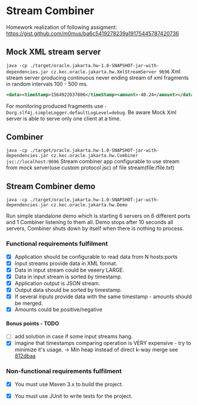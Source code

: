 # Stream Combiner

Homework realization of following assigment:
https://gist.github.com/m0mus/ba6c5419278239a19175445787420736  

## Mock XML stream server
`java -cp ./target/oracle.jakarta.hw-1.0-SNAPSHOT-jar-with-dependencies.jar cz.kec.oracle.jakarta.hw.XmlStreamServer 9696`
Xml stream server producing continuous never ending stream of xml fragments in random intervals 100 - 500 ms.
```xml
<data><timeStamp>1564922037806</timeStamp><amount>-40.24</amount></data>
``` 
For monitoring produced fragments use `-Dorg.slf4j.simpleLogger.defaultLogLevel=debug`.
Be aware Mock Xml server is able to serve only one client at a time.

## Combiner
`java -cp ./target/oracle.jakarta.hw-1.0-SNAPSHOT-jar-with-dependencies.jar cz.kec.oracle.jakarta.hw.Combiner jsc://localhost:9696`
Stream combiner app configurable to use stream from mock server(use custom protocol jsc) of file stream(file:/file.txt)

## Stream Combiner demo
`java -cp ./target/oracle.jakarta.hw-1.0-SNAPSHOT-jar-with-dependencies.jar cz.kec.oracle.jakarta.hw.Demo`

Run simple standalone demo which is starting 6 servers on 6 different ports and 1 Combiner listening to them all.
Demo stops after 10 seconds all servers, Combiner shuts down by itself when there is nothing to process.

### Functional requirements fulfilment
 * [x] Application should be configurable to read data from N hosts:ports
 * [x] Input streams provide data in XML format.
 * [x] Data in input stream could be veeery LARGE.
 * [x] Data in input stream is sorted by timestamp.
 * [x] Application output is JSON stream.
 * [x] Output data should be sorted by timestamp.
 * [x] If several inputs provide data with the same timestamp - amounts should be merged.
 * [x] Amounts could be positive/negative
 
#### Bonus points - TODO
 * [ ] add solution in case if some input streams hang.
 * [x] imagine that timestamps comparing operation is VERY expensive - try to minimize it's usage. -> Min heap instead of direct k-way merge see [812dbaa](https://github.com/danielkec/JakartaHW/commit/812dbaaf66ffdb14e63faafeb9f906a6dfba681f)
 
### Non-functional requirements fulfilment
 * [x] You must use Maven 3.x to build the project.
 * [x] You must use JUnit to write tests for the project.


   

